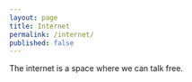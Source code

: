 ```yaml
---
layout: page
title: Internet
permalink: /internet/
published: false
---
```


The internet is a space where we can talk free.
